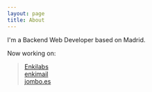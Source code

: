 ```yaml
---
layout: page
title: About
---
```


I'm a Backend Web Developer based on Madrid.

Now working on:

> <a href="http://enkilabs.site/" target="_blank">Enkilabs</a><br>
> <a href="http://enkimail.com/" target="_blank">enkimail</a><br>
> <a href="http://jombo.es/" target="_blank">jombo.es</a><br>